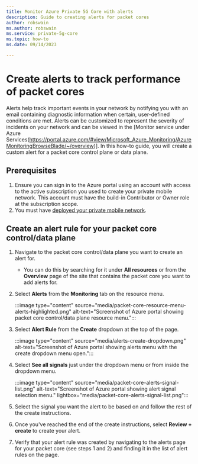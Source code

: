 ```yaml
---
title: Monitor Azure Private 5G Core with alerts
description: Guide to creating alerts for packet cores
author: robswain
ms.author: robswain
ms.service: private-5g-core
ms.topic: how-to
ms.date: 09/14/2023

---
```

# Create alerts to track performance of packet cores

Alerts help track important events in your network by notifying you with an email containing diagnostic information when certain, user-defined conditions are met. Alerts can be customized to represent the severity of incidents on your network and can be viewed in the [Monitor service under Azure Services(https://portal.azure.com/#view/Microsoft_Azure_Monitoring/AzureMonitoringBrowseBlade/~/overview)]. In this how-to guide, you will create a custom alert for a packet core control plane or data plane.

## Prerequisites

1. Ensure you can sign in to the Azure portal using an account with access to the active subscription you used to create your private mobile network. This account must have the build-in Contributor or Owner role at the subscription scope.
1. You must have [deployed your private mobile network](how-to-guide-deploy-a-private-mobile-network-azure-portal.md).

## Create an alert rule for your packet core control/data plane

1. Navigate to the packet core control/data plane you want to create an alert for.
 
    - You can do this by searching for it under **All resources** or from the **Overview** page of the site that contains the packet core you want to add alerts for.

1. Select **Alerts** from the **Monitoring** tab on the resource menu.

      :::image type="content" source="media/packet-core-resource-menu-alerts-highlighted.png" alt-text="Screenshot of Azure portal showing packet core control/data plane resource menu.":::

1. Select **Alert Rule** from the **Create** dropdown at the top of the page.

      :::image type="content" source="media/alerts-create-dropdown.png" alt-text="Screenshot of Azure portal showing alerts menu with the create dropdown menu open.":::

1. Select **See all signals** just under the dropdown menu or from inside the dropdown menu.

      :::image type="content" source="media/packet-core-alerts-signal-list.png" alt-text="Screenshot of Azure portal showing alert signal selection menu." lightbox="media/packet-core-alerts-signal-list.png":::

1. Select the signal you want the alert to be based on and follow the rest of the create instructions.
1. Once you've reached the end of the create instructions, select **Review + create** to create your alert.
1. Verify that your alert rule was created by navigating to the alerts page for your packet core (see steps 1 and 2) and finding it in the list of alert rules on the page.
